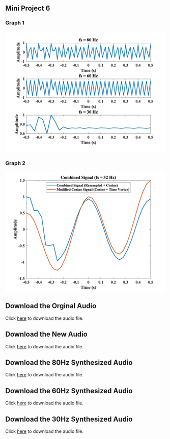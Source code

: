 ## Mini Project 6 
### Graph 1
![Graph1](../assets/figures/mini_project_6_fig_1.png "Graph1")
### Graph 2
![Graph2](../assets/figures/mini_project_6_fig_2.png "Graph2")
## Download the Orginal Audio
Click [here](assets/audio/AuntRhody.wav) to download the audio file.
## Download the New Audio
Click [here](../assets/audio/DoubleTempo.wav) to download the audio file.
## Download the 80Hz Synthesized Audio
Click [here](../assets/audio/fs80_output.wav) to download the audio file.
## Download the 60Hz Synthesized Audio
Click [here](../assets/audio/fs60_output.wav) to download the audio file.
## Download the 30Hz Synthesized Audio
Click [here](../assets/audio/fs30_output.wav) to download the audio file.
